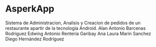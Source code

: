# AsperkApp
Sistema de Administracion, Analisis y Creacion de pedidos de un restaurante apartir de la tecnología Android.
Alan Antonio Barcenas Rodriguez
Edwing Antonio Renteria Garibay
Ana Laura Marin Sanchez
Diego Hernández Rodríguez
